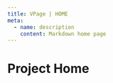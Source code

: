 ```yaml
---
title: VPage | HOME
meta:
  - name: description
    content: Markdown home page
---
```


# Project Home

<ProjectFooter />
